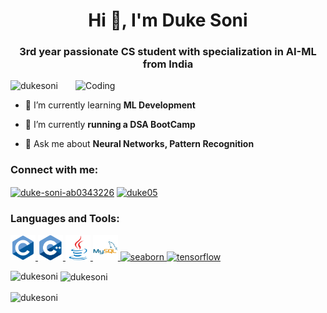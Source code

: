<h1 align="center">Hi 👋, I'm Duke Soni</h1>
<h3 align="center">3rd year passionate CS student with specialization in AI-ML from India</h3>
<img align="right" alt="Coding" width="400" src="https://www.google.com/imgres?imgurl=https%3A%2F%2Ft4.ftcdn.net%2Fjpg%2F02%2F73%2F46%2F99%2F360_F_273469972_ESU9Rq3eIpSrK3xddlIEyDh7vrslbiGg.jpg&imgrefurl=https%3A%2F%2Fstock.adobe.com%2Fdk%2Fsearch%3Fk%3Dprogrammer%2520cartoon&tbnid=XqFKVsgAIu__GM&vet=10CNMBEDMouwFqFwoTCNjqueTxg_0CFQAAAAAdAAAAABAD..i&docid=mea4yUS3FeBxeM&w=360&h=360&itg=1&q=programmer%20animated&ved=0CNMBEDMouwFqFwoTCNjqueTxg_0CFQAAAAAdAAAAABAD">


<p align="left"> <img src="https://komarev.com/ghpvc/?username=dukesoni&label=Profile%20views&color=0e75b6&style=flat" alt="dukesoni" /> </p>

- 🌱 I’m currently learning **ML Development**

- 👯 I’m currently **running a DSA BootCamp**

- 💬 Ask me about **Neural Networks, Pattern Recognition**

<h3 align="left">Connect with me:</h3>
<p align="left">
<a href="https://linkedin.com/in/duke-soni-ab0343226" target="blank"><img align="center" src="https://raw.githubusercontent.com/rahuldkjain/github-profile-readme-generator/master/src/images/icons/Social/linked-in-alt.svg" alt="duke-soni-ab0343226" height="30" width="40" /></a>
<a href="https://www.leetcode.com/duke05" target="blank"><img align="center" src="https://raw.githubusercontent.com/rahuldkjain/github-profile-readme-generator/master/src/images/icons/Social/leet-code.svg" alt="duke05" height="30" width="40" /></a>
</p>

<h3 align="left">Languages and Tools:</h3>
<p align="left"> <a href="https://www.cprogramming.com/" target="_blank" rel="noreferrer"> <img src="https://raw.githubusercontent.com/devicons/devicon/master/icons/c/c-original.svg" alt="c" width="40" height="40"/> </a> <a href="https://www.w3schools.com/cpp/" target="_blank" rel="noreferrer"> <img src="https://raw.githubusercontent.com/devicons/devicon/master/icons/cplusplus/cplusplus-original.svg" alt="cplusplus" width="40" height="40"/> </a> <a href="https://www.java.com" target="_blank" rel="noreferrer"> <img src="https://raw.githubusercontent.com/devicons/devicon/master/icons/java/java-original.svg" alt="java" width="40" height="40"/> </a> <a href="https://www.mysql.com/" target="_blank" rel="noreferrer"> <img src="https://raw.githubusercontent.com/devicons/devicon/master/icons/mysql/mysql-original-wordmark.svg" alt="mysql" width="40" height="40"/> </a> <a href="https://seaborn.pydata.org/" target="_blank" rel="noreferrer"> <img src="https://seaborn.pydata.org/_images/logo-mark-lightbg.svg" alt="seaborn" width="40" height="40"/> </a> <a href="https://www.tensorflow.org" target="_blank" rel="noreferrer"> <img src="https://www.vectorlogo.zone/logos/tensorflow/tensorflow-icon.svg" alt="tensorflow" width="40" height="40"/> </a> </p>

<p><img align="left" src="https://github-readme-stats.vercel.app/api/top-langs?username=dukesoni&show_icons=true&locale=en&layout=compact" alt="dukesoni" /></p>

<p>&nbsp;<img align="center" src="https://github-readme-stats.vercel.app/api?username=dukesoni&show_icons=true&locale=en" alt="dukesoni" /></p>

<p><img align="center" src="https://github-readme-streak-stats.herokuapp.com/?user=dukesoni&" alt="dukesoni" /></p>
